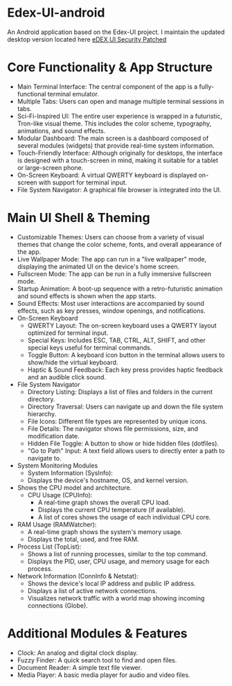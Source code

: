 # Edex-UI-android

An Android application based on the Edex-UI project. I maintain the updated desktop version located here [eDEX UI Security Patched](https://github.com/theelderemo/eDEX-UI-security-patched)

# Core Functionality & App Structure
- Main Terminal Interface: The central component of the app is a fully-functional terminal emulator.
- Multiple Tabs: Users can open and manage multiple terminal sessions in tabs.
- Sci-Fi-Inspired UI: The entire user experience is wrapped in a futuristic, Tron-like visual theme. This includes the color scheme, typography, animations, and sound effects.
- Modular Dashboard: The main screen is a dashboard composed of several modules (widgets) that provide real-time system information.
- Touch-Friendly Interface: Although originally for desktops, the interface is designed with a touch-screen in mind, making it suitable for a tablet or large-screen phone.
- On-Screen Keyboard: A virtual QWERTY keyboard is displayed on-screen with support for terminal input.
- File System Navigator: A graphical file browser is integrated into the UI.

# Main UI Shell & Theming
- Customizable Themes: Users can choose from a variety of visual themes that change the color scheme, fonts, and overall appearance of the app.
- Live Wallpaper Mode: The app can run in a "live wallpaper" mode, displaying the animated UI on the device's home screen.
- Fullscreen Mode: The app can be run in a fully immersive fullscreen mode.
- Startup Animation: A boot-up sequence with a retro-futuristic animation and sound effects is shown when the app starts.
- Sound Effects: Most user interactions are accompanied by sound effects, such as key presses, window openings, and notifications.
- On-Screen Keyboard
    - QWERTY Layout: The on-screen keyboard uses a QWERTY layout optimized for terminal input.
    - Special Keys: Includes ESC, TAB, CTRL, ALT, SHIFT, and other special keys useful for terminal commands.
    - Toggle Button: A keyboard icon button in the terminal allows users to show/hide the virtual keyboard.
    - Haptic & Sound Feedback: Each key press provides haptic feedback and an audible click sound.
- File System Navigator
    - Directory Listing: Displays a list of files and folders in the current directory.
    - Directory Traversal: Users can navigate up and down the file system hierarchy.
    - File Icons: Different file types are represented by unique icons.
    - File Details: The navigator shows file permissions, size, and modification date.
    - Hidden File Toggle: A button to show or hide hidden files (dotfiles).
    - "Go to Path" Input: A text field allows users to directly enter a path to navigate to.
- System Monitoring Modules
    - System Information (SysInfo):
    - Displays the device's hostname, OS, and kernel version.
- Shows the CPU model and architecture.
    - CPU Usage (CPUInfo):
        - A real-time graph shows the overall CPU load.
        - Displays the current CPU temperature (if available).
        - A list of cores shows the usage of each individual CPU core.
- RAM Usage (RAMWatcher):
    - A real-time graph shows the system's memory usage.
    - Displays the total, used, and free RAM.
- Process List (TopList):
    - Shows a list of running processes, similar to the top command.
    - Displays the PID, user, CPU usage, and memory usage for each process.
- Network Information (ConnInfo & Netstat):
    - Shows the device's local IP address and public IP address.
    - Displays a list of active network connections.
    - Visualizes network traffic with a world map showing incoming connections (Globe).

# Additional Modules & Features
- Clock: An analog and digital clock display. <br/>
- Fuzzy Finder: A quick search tool to find and open files.
- Document Reader: A simple text file viewer.
- Media Player: A basic media player for audio and video files.
